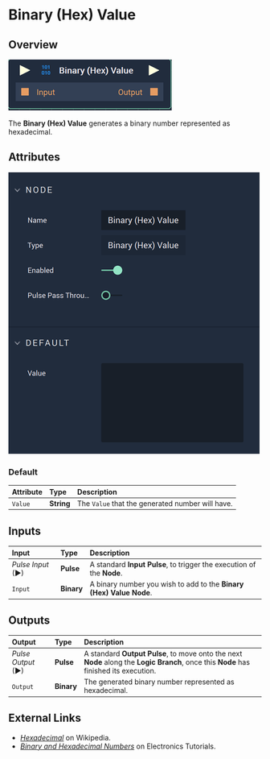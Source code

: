 # Binary \(Hex\) Value

## Overview

![The Binary \(Hex\) Value Node.](../../.gitbook/assets/binaryvaluenode.png)

The **Binary \(Hex\) Value** generates a binary number represented as hexadecimal.

## Attributes

![The Binary \(Hex)\ Value Node Attributes.](../../.gitbook/assets/binaryvalueattributes.png)

### Default

| Attribute | Type | Description |
| :--- | :--- | :--- |
| `Value` | **String** | The `Value` that the generated number will have. |

## Inputs

| Input | Type | Description |
| :--- | :--- | :--- |
| _Pulse Input_ \(►\) | **Pulse** | A standard **Input Pulse**, to trigger the execution of the **Node**. |
| `Input` | **Binary** | A binary number you wish to add to the **Binary \(Hex\) Value** **Node**. |

## Outputs

| Output | Type | Description |
| :--- | :--- | :--- |
| _Pulse Output_ \(►\) | **Pulse** | A standard **Output Pulse**, to move onto the next **Node** along the **Logic Branch**, once this **Node** has finished its execution. |
| `Output` | **Binary** | The generated binary number represented as hexadecimal. |

## External Links

* [_Hexadecimal_](https://en.wikipedia.org/wiki/Hexadecimal) on Wikipedia.
* [_Binary and Hexadecimal Numbers_](https://www.electronics-tutorials.ws/binary/bin_3.html) on Electronics Tutorials.


